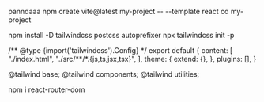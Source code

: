 panndaaa
npm create vite@latest my-project -- --template react
cd my-project

npm install -D tailwindcss postcss autoprefixer
npx tailwindcss init -p

/** @type {import('tailwindcss').Config} \*/
export default {
content: [
"./index.html",
"./src/**/\*.{js,ts,jsx,tsx}",
],
theme: {
extend: {},
},
plugins: [],
}

@tailwind base;
@tailwind components;
@tailwind utilities;

npm i react-router-dom
